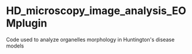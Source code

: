 # HD_microscopy_image_analysis_EOMplugin
Code used to analyze organelles morphology in Huntington's disease models
